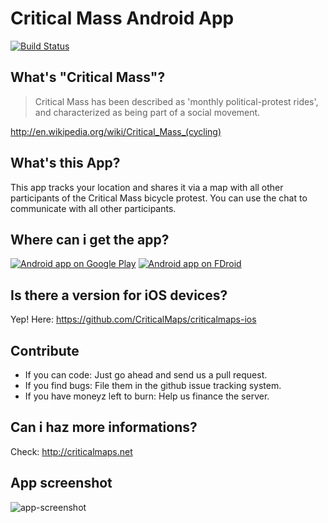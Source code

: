 # Critical Mass Android App

[![Build Status](https://travis-ci.org/criticalmaps/criticalmaps-android.svg)](https://travis-ci.org/criticalmaps/criticalmaps-android)

## What's "Critical Mass"?

>Critical Mass has been described as 'monthly political-protest rides', and characterized as being part of a social movement.

http://en.wikipedia.org/wiki/Critical_Mass_(cycling)

## What's this App?

This app tracks your location and shares it via a map with all other participants of the Critical Mass bicycle protest. You can use the chat to communicate with all other participants.

## Where can i get the app?

[![Android app on Google Play](https://raw.githubusercontent.com/criticalmaps/media/master/android/readme/play-store-badge.png)](https://play.google.com/store/apps/details?id=de.stephanlindauer.criticalmaps)
[![Android app on FDroid](https://f-droid.org/wiki/images/c/c4/F-Droid-button_available-on.png)](https://f-droid.org/repository/browse/?fdid=de.stephanlindauer.criticalmaps)

## Is there a version for iOS devices?

Yep! Here: https://github.com/CriticalMaps/criticalmaps-ios

## Contribute

*   If you can code: Just go ahead and send us a pull request.
*   If you find bugs: File them in the github issue tracking system.
*   If you have moneyz left to burn: Help us finance the server.

## Can i haz more informations?

Check: http://criticalmaps.net

## App screenshot

![app-screenshot](https://raw.githubusercontent.com/criticalmaps/media/master/android/readme/screenshot.jpg)
